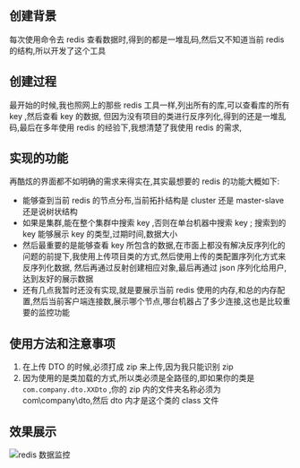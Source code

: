 ## 创建背景
每次使用命令去 redis 查看数据时,得到的都是一堆乱码,然后又不知道当前 redis 的结构,所以开发了这个工具

## 创建过程
最开始的时候,我也照网上的那些 redis 工具一样,列出所有的库,可以查看库的所有 key ,然后查看 key 的数据,
但因为没有项目的类进行反序列化,得到的还是一堆乱码,最后在多年使用 redis 的经验下,我想清楚了我使用 redis 的需求,

## 实现的功能 
再酷炫的界面都不如明确的需求来得实在,其实最想要的 redis 的功能大概如下:

* 能够查到当前 redis 的节点分布,当前拓扑结构是 cluster 还是 master-slave 还是说树状结构
* 如果是集群,能在整个集群中搜索 key ,否则在单台机器中搜索 key ; 搜索到的 key 能够展示 key 的类型,过期时间,数据大小 
* 然后最重要的是能够查看 key 所包含的数据,在市面上都没有解决反序列化的问题的前提下,我使用上传项目类的方式,然后使用上传的类配置序列化方式来反序列化数据,
然后再通过反射创建相应对象,最后再通过 json 序列化给用户,达到友好的展示数据
* 还有几点我暂时还没有实现,就是要展示当前 redis 使用的内存,和总的内存配置,然后当前客户端连接数,展示哪个节点,哪台机器占了多少连接,这也是比较重要的监控功能 

## 使用方法和注意事项
1. 在上传 DTO 的时候,必须打成 zip 来上传,因为我只能识别 zip 
2. 因为使用的是类加载的方式,所以类必须是全路径的,即如果你的类是 `com.company.dto.XXDto` ,你的 zip 内的文件夹名称必须为 com\company\dto\,然后 dto 内才是这个类的 class 文件

## 效果展示

![redis 数据监控](http://pic.yupoo.com/sanri1993/57c7bdfe/ceb0b8b3.png)
